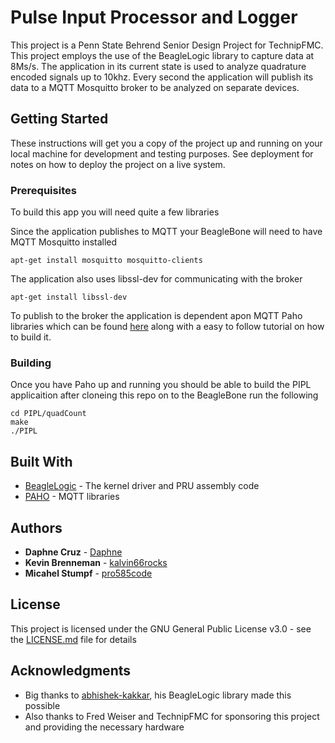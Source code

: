 # Pulse Input Processor and Logger 

This project is a Penn State Behrend Senior Design Project for TechnipFMC. This project employs the use of the BeagleLogic library to capture data at 8Ms/s. The application in its current state is used to analyze quadrature encoded signals up to 10khz. Every second the application will publish its data to a MQTT Mosquitto broker to be analyzed on separate devices. 

## Getting Started

These instructions will get you a copy of the project up and running on your local machine for development and testing purposes. See deployment for notes on how to deploy the project on a live system.

### Prerequisites

To build this app you will need quite a few libraries 

Since the application publishes to MQTT your BeagleBone will need to have MQTT Mosquitto installed
```
apt-get install mosquitto mosquitto-clients  
```

The application also uses libssl-dev for communicating with the broker 
```
apt-get install libssl-dev  
```

To publish to the broker the application is dependent apon MQTT Paho libraries which can be found
[here](https://eclipse.org/paho/clients/c/) along with a easy to follow tutorial on how to build it. 

### Building
Once you have Paho up and running you should be able to build the PIPL applicaition after cloneing this repo on to the BeagleBone run the following 

```
cd PIPL/quadCount
make
./PIPL
```
## Built With

* [BeagleLogic](https://github.com/abhishek-kakkar/BeagleLogic/wiki) - The kernel driver and PRU assembly code 
* [PAHO](https://eclipse.org/paho/clients/c/) - MQTT libraries 

## Authors

* **Daphne Cruz**     - [Daphne](https://github.com)
* **Kevin Brenneman** - [kalvin66rocks](https://github.com/kalvin66rocks)
* **Micahel Stumpf**  - [pro585code](https://github.com/pro585code)

## License

This project is licensed under the GNU General Public License v3.0 - see the [LICENSE.md](LICENSE) file for details

## Acknowledgments

* Big thanks to [abhishek-kakkar](https://github.com/abhishek-kakkar), his BeagleLogic library made this possible
* Also thanks to Fred Weiser and TechnipFMC for sponsoring this project and providing the necessary hardware 




